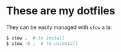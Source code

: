 # These are my dotfiles

They can be easily managed with `stow` a la:

``` bash
$ stow .  # to install
$ stow -D .  # to uninstall
```
